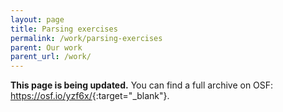 ```yaml
---
layout: page
title: Parsing exercises
permalink: /work/parsing-exercises
parent: Our work
parent_url: /work/
---
```


**This page is being updated.** You can find a full archive on OSF: <https://osf.io/yzf6x/>{:target="_blank"}.
